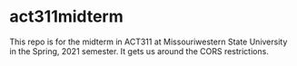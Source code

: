 # act311midterm

This repo is for the midterm in ACT311 at Missouriwestern State University in the Spring, 2021 semester.  It gets us around the CORS restrictions.